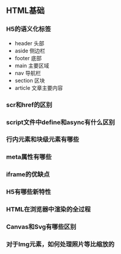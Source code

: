 ## HTML基础

### H5的语义化标签

- header 头部
- aside 侧边栏
- footer 底部
- main 主要区域
- nav 导航栏
- section 区块
- article 文章主要内容

### scr和href的区别

### script文件中define和async有什么区别

### 行内元素和块级元素有哪些

### meta属性有哪些

### iframe的优缺点

### H5有哪些新特性

### HTML在浏览器中渲染的全过程

### Canvas和Svg有哪些区别

### 对于Img元素，如何处理照片等比缩放的
